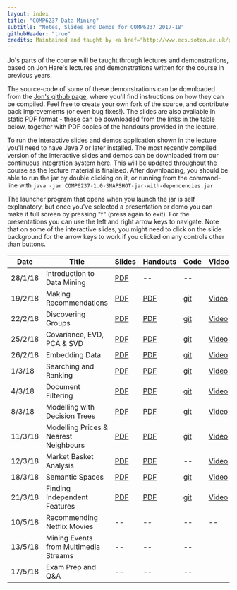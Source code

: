```yaml
---
layout: index
title: "COMP6237 Data Mining"
subtitle: "Notes, Slides and Demos for COMP6237 2017-18"
githubHeader: "true"
credits: Maintained and taught by <a href="http://www.ecs.soton.ac.uk/people/jh1c18">Dr Jo Houghton</a> (<a href="https://github.com/johoughton">JoHoughton</a>)
---
```



Jo's parts of the course will be taught through lectures and demonstrations, based on Jon Hare's lectures and demonstrations written for the course in previous years.

 The source-code of some of these demonstrations can be downloaded from the [Jon's github page](http://github.com/jonhare/COMP6237), where you'll find instructions on how they can be compiled. Feel free to create your own fork of the source, and contribute back improvements (or even bug fixes!). The slides are also available in static PDF format - these can be downloaded from the links in the table below, together with PDF copies of the handouts provided in the lecture.

To run the interactive slides and demos application shown in the lecture you'll need to have Java 7 or later installed. The most recently compiled version of the interactive slides and demos can be downloaded from our continuous integration system [here](http://jenkins.ecs.soton.ac.uk/job/COMP6237/lastSuccessfulBuild/artifact/app/target/COMP6237-1.0-SNAPSHOT-jar-with-dependencies.jar). This will be updated throughout the course as the lecture material is finalised. After downloading, you should be able to run the jar by double clicking on it, or running from the command-line with `java -jar COMP6237-1.0-SNAPSHOT-jar-with-dependencies.jar`.

The launcher program that opens when you launch the jar is self explanatory, but once you've selected a presentation or demo you can make it full screen by pressing "f" (press again to exit). For the presentations you can use the left and right arrow keys to navigate. Note that on some of the interactive slides, you might need to click on the slide background for the arrow keys to work if you clicked on any controls other than buttons.

Date     | Title        | Slides                             | Handouts  | Code  | Video |
---------| ------------ | ---------------------------------- | --------- | ----- | ----- |
28/1/18  | Introduction to Data Mining | [PDF](./lectures/pdf/Intro_mb.pdf) | -- | -- |
19/2/18  | Making Recommendations | [PDF](./lectures/pdf/02_Recommender_jh.pdf) | [PDF](./lectures/pdf/02_Recommender_Systems_HO.pdf) | [git](https://github.com/JoHoughton/Data-Mining-Demo-Code-18-19/blob/master/recommender.ipynb) | [Video](https://coursecast.soton.ac.uk/Panopto/Pages/Viewer.aspx?id=b7cf6f92-4b86-4af9-8cd6-a9f900d98e95) |
22/2/18  | Discovering Groups | [PDF](./lectures/pdf/03_discovering_groups_jh.pdf) | [PDF](.lectures/pdf/03_discovering_groups_jh.pdf) | [git](https://github.com/JoHoughton/Data-Mining-Demo-Code-18-19/blob/master/groups.ipynb) | [Video](https://coursecast.soton.ac.uk/Panopto/Pages/Viewer.aspx?id=4e4da6a3-5aa9-48e4-b198-a9fc011a1c01) |
25/2/18  | Covariance, EVD, PCA & SVD | [PDF](./lectures/pdf/04_covariance_jh.pdf) | [PDF](./lectures/pdf/04_covariance_HO_jh.pdf) | [git](https://github.com/JoHoughton/Data-Mining-Demo-Code-18-19/blob/master/04-covariance.ipynb) | [Video](https://coursecast.soton.ac.uk/Panopto/Pages/Viewer.aspx?id=2e87133a-c98d-4632-aaec-a9ff0108706e) |
26/2/18  | Embedding Data | [PDF](./lectures/pdf/05_embedding_data_jh.pdf) | [PDF](./lectures/pdf/05_embedding_data_HO_jh.pdf) | [git](https://github.com/JoHoughton/Data-Mining-Demo-Code-18-19/blob/master/05_embedding_data.ipynb) | [Video](https://coursecast.soton.ac.uk/Panopto/Pages/Viewer.aspx?id=ab3f66b2-1d62-4bf7-a36e-aa0000d770f3) |
1/3/18  | Searching and Ranking | [PDF](./lectures/pdf/06_search.pdf) | [PDF](./lectures/pdf/06_search_HO.pdf) | [git](https://github.com/JoHoughton/Data-Mining-Demo-Code-18-19/blob/master/searchRank.ipynb) | [Video](https://coursecast.soton.ac.uk/Panopto/Pages/Viewer.aspx?id=d2a874dd-a0c2-43d0-89ba-aa030117fbbd) |
4/3/18   | Document Filtering  | [PDF](./lectures/pdf/07_document_filtering_jh.pdf) | [PDF](./lectures/pdf/07_document_filtering_HO.pdf) | [git](https://github.com/JoHoughton/Data-Mining-Demo-Code-18-19/blob/master/07_doc_filtering.ipynb) | [Video](https://coursecast.soton.ac.uk/Panopto/Pages/Viewer.aspx?id=4cfbafae-e7b1-4447-98d3-aa060107bee6) |
8/3/18   | Modelling with Decision Trees | [PDF](./lectures/pdf/08_decision_trees_jh.pdf) | [PDF](./lectures/pdf/08_decision_trees_HO.pdf) | [git](https://github.com/JoHoughton/Data-Mining-Demo-Code-18-19/blob/master/08_decisiontrees.ipynb) | [Video](https://coursecast.soton.ac.uk/Panopto/Pages/Viewer.aspx?id=cbce4661-f531-4c93-861a-aa0a0119a04d) |
11/3/18   | Modelling Prices & Nearest Neighbours | [PDF](./lectures/pdf/09_nearest_neighbours_jh.pdf) | [PDF](./lectures/pdf/09_nearest_neighbours_HO.pdf) | [git](https://github.com/JoHoughton/Data-Mining-Demo-Code-18-19/blob/master/09_nearest_neighbours.ipynb) | [Video](https://coursecast.soton.ac.uk/Panopto/Pages/Viewer.aspx?id=b5c9e86b-fc8f-4308-8373-aa0d0107cfdd) |
12/3/18  | Market Basket Analysis |  [PDF](./lectures/pdf/10_market_basket_jh.pdf) | [PDF](./lectures/pdf/10_market_basket_HO.pdf) | -- | [Video](https://coursecast.soton.ac.uk/Panopto/Pages/Viewer.aspx?id=927b2a76-5742-48bd-af3c-aa0e00d5d8f9) |
18/3/18  | Semantic Spaces | [PDF](./lectures/pdf/11_semantic_spaces_jh.pdf) | [PDF](./lectures/pdf/11_semantic_spaces_HO.pdf) | [git](https://github.com/JoHoughton/Data-Mining-Demo-Code-18-19/blob/master/11_semantic_spaces.ipynb) | [Video](https://coursecast.soton.ac.uk/Panopto/Pages/Viewer.aspx?id=f6579870-ab48-4be2-9dab-aa1401082db1) |
21/3/18  | Finding Independent Features |  [PDF](./lectures/pdf/12_finding_features_jh.pdf) | [PDF](./lectures/pdf/12_finding_features_HO.pdf) | [git](https://github.com/JoHoughton/Data-Mining-Demo-Code-18-19/blob/master/12_finding_features.ipynb) | [Video](https://coursecast.soton.ac.uk/Panopto/Pages/Viewer.aspx?id=08d7c12b-1ccc-4020-9191-aa170107c147) |
10/5/18   | Recommending Netflix Movies |  -- | -- | -- | -- |
13/5/18  | Mining Events from Multimedia Streams |  -- | -- | -- |
17/5/18  | Exam Prep and Q&A |  -- | -- | -- |
